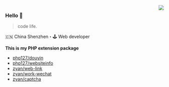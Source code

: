 <img align="right" src="https://github-readme-stats.vercel.app/api?username=aa24615&show_icons=true&icon_color=805AD5&text_color=718096&bg_color=ffffff&hide_title=true" />

### Hello 👋

> code life.

🇨🇳 China Shenzhen・🕹 Web developer

**This is my PHP extension package**

- [php127/douyin](https://packagist.org/packages/php127/douyin)
- [php127/websiteinfo](https://packagist.org/packages/php127/websiteinfo)
- [zyan/web-link](https://packagist.org/packages/zyan/web-link)
- [zyan/work-wechat](https://packagist.org/packages/zyan/zyan/work-wechat)
- [zyan/captcha](https://packagist.org/packages/zyan/captcha)

